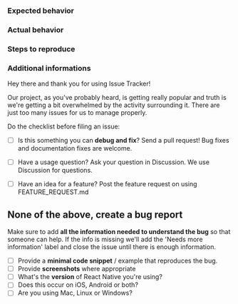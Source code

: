 <!-- For feature requests, go to https:// or https:// -->

### Expected behavior

### Actual behavior

### Steps to reproduce

### Additional informations

<!-- Please run `!_debug` command in chat and paste debug information of log/bot.log below this line -->


<!-- Attach your logs/exception.log file if bot crashes -->

Hey there and thank you for using Issue Tracker!

Our project, as you've probably heard, is getting really popular and truth is we're getting a bit overwhelmed by the activity surrounding it. There are just too many issues for us to manage properly.

Do the checklist before filing an issue:

- [ ] Is this something you can **debug and fix**? Send a pull request! Bug fixes and documentation fixes are welcome.
- [ ] Have a usage question? Ask your question in Discussion. We use Discussion for questions.
- [ ] Have an idea for a feature? Post the feature request on using FEATURE_REQUEST.md


None of the above, create a bug report
------------------------------------------------------------------

Make sure to add **all the information needed to understand the bug** so that someone can help. If the info is missing we'll add the 'Needs more information' label and close the issue until there is enough information.

- [ ] Provide a **minimal code snippet** /  example that reproduces the bug.
- [ ] Provide **screenshots** where appropriate
- [ ] What's the **version** of React Native you're using?
- [ ] Does this occur on iOS, Android or both?
- [ ] Are you using Mac, Linux or Windows?
